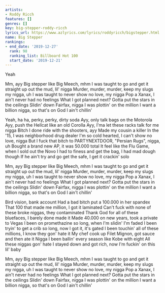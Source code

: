 ```yaml
---
artists:
- Roddy Ricch
features: []
genres: []
key: big-stepper-roddy-ricch
lyrics_url: https://www.azlyrics.com/lyrics/roddyricch/bigstepper.html
name: Big Stepper
rankings:
- end_date: '2019-12-27'
  rank: 98
  ranking_list: Billboard Hot 100
  start_date: '2019-12-21'
---
```


Yeah

Mm, ayy
Big stepper like Big Meech, mhm
I was taught to go and get it straight up out the mud, lil' nigga
Murder, murder, murder, keep my slugs my nigga, uh
I was taught to never show no love, my nigga
Pop a Xanax, I ain't never had no feelings
What I got planned next? Gotta put the stars in the ceilings
Slidin' down Fairfax, nigga I was plottin' on the million
I want a billion nigga, so that's on God I ain't chillin'

Yeah, ha ha, perky, perky, dirty soda
Ayy, only talk bags on the Motorola
Ayy, push the Hellcat like an old Corolla
Ayy, I'ma let these racks talk for me nigga
Bitch I done ride with the shooters, ayy
Made my cousin a killer
In the '15, I was neighborhood drug dealer
I'm so cold hearted, I can't show no love, nigga
But I fuck that bitch to PARTYNEXTDOOR, "Persian Rugs", nigga, uh
Bought a brand new AP, it was 50.000 total
It feel like the Flu Game, when I sold out the Novo
I had to finess and get the bag, I had mad dough though
If he ain't try and go get the safe, I get it crackin' solo

Mm, ayy
Big stepper like Big Meech, mhm
I was taught to go and get it straight up out the mud, lil' nigga
Murder, murder, murder, keep my slugs my nigga, uh
I was taught to never show no love, my nigga
Pop a Xanax, I ain't never had no feelings
What I got planned next? Gotta put the stars in the ceilings
Slidin' down Fairfax, nigga I was plottin' on the million
I want a billion nigga, so that's on God I ain't chillin'

Bird vision, bank account
Had a bad bitch put a 100.000 in her spandex
That 100 that made me million, I got it laminated
Can't fuck with none of these broke niggas, they contaminated
Thank God for all of these bluefaces, I barely done made it
Made 40.000 on new years, took a private to Vegas
I been on promethazine so long, when I'm slidin' I'm faded
I been tryin' to get a crib so long, now I got it, it's gated
I been touchin' all of these millions, I know they gon' hate it
My chef cook up Filet Mignon, got sauce and then ate it
Nigga I been ballin' every season like Kobe with eight
All these niggas gon' hate
I stayed down and got rich, now I'm fuckin' on this lil' baby

Mm, ayy
Big stepper like Big Meech, mhm
I was taught to go and get it straight up out the mud, lil' nigga
Murder, murder, murder, keep my slugs my nigga, uh
I was taught to never show no love, my nigga
Pop a Xanax, I ain't never had no feelings
What I got planned next? Gotta put the stars in the ceilings
Slidin' down Fairfax, nigga I was plottin' on the million
I want a billion nigga, so that's on God I ain't chillin'



